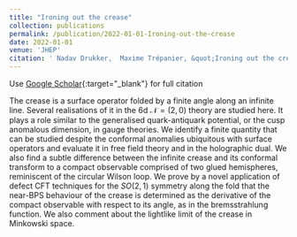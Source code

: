 ```yaml
---
title: "Ironing out the crease"
collection: publications
permalink: /publication/2022-01-01-Ironing-out-the-crease
date: 2022-01-01
venue: 'JHEP'
citation: ' Nadav Drukker,  Maxime Trépanier, &quot;Ironing out the crease.&quot; JHEP, 2022.'
---
```

Use [Google Scholar](https://scholar.google.com/scholar?q=Ironing+out+the+crease){:target="_blank"} for full citation


The crease is a surface operator folded by a finite angle along an infinite line. Several realisations 
of it in the 6d $\mathcal{N}=(2,0)$ theory are studied here. It plays a role similar to the generalised 
quark-antiquark potential, or the cusp anomalous dimension, in gauge theories. We identify a 
finite quantity that can be studied despite the conformal anomalies ubiquitous with surface 
operators and evaluate it in free field theory and in the holographic dual. We also find a subtle 
difference between the infinite crease and its conformal transform to a compact observable 
comprised of two glued hemispheres, 
reminiscent of the circular Wilson loop. We prove by a novel application of 
defect CFT techniques for the $SO(2,1)$ symmetry along the fold 
that the near-BPS behaviour of the 
crease is determined as the derivative of the compact observable with respect to its angle, 
as in the bremsstrahlung function. We also comment about the lightlike limit of the crease in 
Minkowski space.
